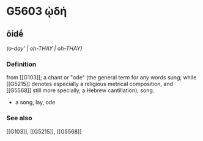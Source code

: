 # G5603 ᾠδή

## ōidḗ

_(o-day' | oh-THAY | oh-THAY)_

### Definition

from [[G103]]; a chant or "ode" (the general term for any words sung; while [[G5215]] denotes especially a religious metrical composition, and [[G5568]] still more specially, a Hebrew cantillation); song.

- a song, lay, ode

### See also

[[G103]], [[G5215]], [[G5568]]

